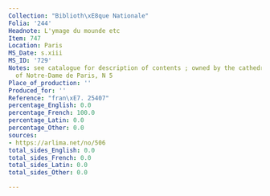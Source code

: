 ```yaml
---
Collection: "Biblioth\xE8que Nationale"
Folia: '244'
Headnote: L'ymage du mounde etc
Item: 747
Location: Paris
MS_Date: s.xiii
MS_ID: '729'
Notes: see catalogue for description of contents ; owned by the cathedral chapter
  of Notre-Dame de Paris, N 5
Place_of_production: ''
Produced_for: ''
Reference: "fran\xE7. 25407"
percentage_English: 0.0
percentage_French: 100.0
percentage_Latin: 0.0
percentage_Other: 0.0
sources:
- https://arlima.net/no/506
total_sides_English: 0.0
total_sides_French: 0.0
total_sides_Latin: 0.0
total_sides_Other: 0.0

---
```

